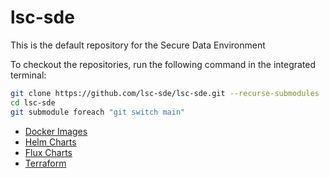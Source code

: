 # lsc-sde
This is the default repository for the Secure Data Environment

To checkout the repositories, run the following command in the integrated terminal:

```bash
git clone https://github.com/lsc-sde/lsc-sde.git --recurse-submodules
cd lsc-sde
git submodule foreach "git switch main"
```

* [Docker Images](./docker/)
* [Helm Charts](./iac/helm/)
* [Flux Charts](./iac/flux/)
* [Terraform](./iac/k8s/)